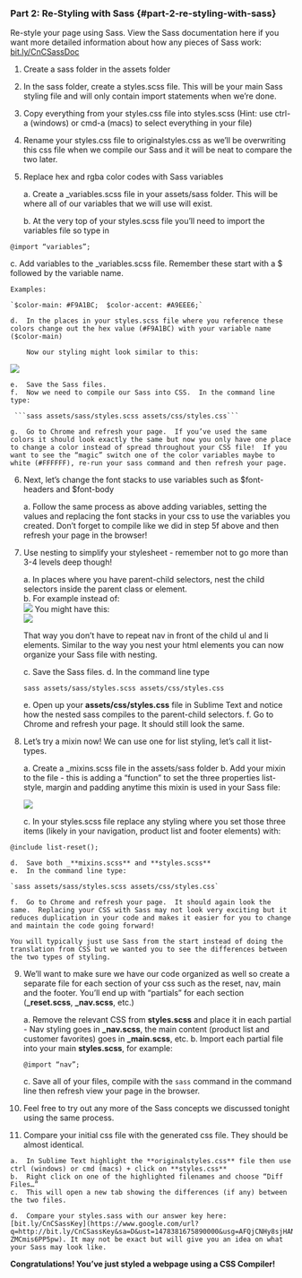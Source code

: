 ### Part 2:  Re-Styling with Sass  {#part-2-re-styling-with-sass}

Re-style your page using Sass. View the Sass documentation here if you want more detailed information about how any pieces of Sass work: [bit.ly/CnCSassDoc](https://www.google.com/url?q=http://bit.ly/CnCSassDoc&sa=D&ust=1478381675862000&usg=AFQjCNGQQHzyokuUfQpu_lxgbfHEUcrGzA) 

  1.  Create a sass folder in the assets folder

  2.  In the sass folder, create a styles.scss file.  This will be your main Sass styling file and will only contain import statements when we’re done.

  3.  Copy everything from your styles.css file into styles.scss (Hint: use ctrl-a (windows) or cmd-a (macs) to select everything in your file)

  4.  Rename your styles.css file to originalstyles.css as we’ll be overwriting this css file when we compile our Sass and it will be neat to compare the two later.

  5.  Replace hex and rgba color codes with Sass variables

      a.  Create a _variables.scss file in your assets/sass folder.  This will be where all of our variables that we will use will exist.

      b.  At the very top of your styles.scss file you’ll need to import the variables file so type in

```@import “variables”;```

   c.  Add variables to the _variables.scss file.  Remember these start with a $ followed by the variable name.  

    Examples:

    `$color-main: #F9A1BC;  $color-accent: #A9EEE6;`

    d.  In the places in your styles.scss file where you reference these colors change out the hex value (#F9A1BC) with your variable name ($color-main)

        Now our styling might look similar to this:

![](../images/image06.png)


    e.  Save the Sass files.
    f.  Now we need to compile our Sass into CSS.  In the command line type:

     ```sass assets/sass/styles.scss assets/css/styles.css```

    g.  Go to Chrome and refresh your page.  If you’ve used the same colors it should look exactly the same but now you only have one place to change a color instead of spread throughout your CSS file!  If you want to see the “magic” switch one of the color variables maybe to white (#FFFFFF), re-run your sass command and then refresh your page.

6.  Next, let’s change the font stacks to use variables such as $font-headers and $font-body

    a.  Follow the same process as above adding variables, setting the values and replacing the font stacks in your css to use the variables you created. Don’t forget to compile like we did in step 5f above and then refresh your page in the browser!

7.  Use nesting to simplify your stylesheet - remember not to go more than 3-4 levels deep though!

    a.  In places where you have parent-child selectors, nest the child selectors inside the parent class or element.  
    b. For example instead of:<br>
    ![](../images/image05.png)
    You might have this:<br>
    ![](../images/image01.png)

    That way you don’t have to repeat nav in front of the child ul and li elements.  Similar to the way you nest your html elements you can now organize your Sass file with nesting.

    c.  Save the Sass files.
    d.  In the command line type

    `sass assets/sass/styles.scss assets/css/styles.css`

    e.  Open up your **assets/css/styles.css** file in Sublime Text and notice how the nested sass compiles to the parent-child selectors.
    f.  Go to Chrome and refresh your page.  It should still look the same.

8.  Let’s try a mixin now!  We can use one for list styling, let’s call it list-types.

    a.  Create a _mixins.scss file in the assets/sass folder
    b.  Add your mixin to the file - this is adding a “function” to set the three properties list-style, margin and padding anytime this mixin is used in your Sass file:<br>

    ![](../images/image00.png)

    c.  In your styles.scss file replace any styling where you set those three items (likely in your navigation, product list and footer elements) with:

  `@include list-reset();`

    d.  Save both _**mixins.scss** and **styles.scss**
    e.  In the command line type:

    `sass assets/sass/styles.scss assets/css/styles.css`

    f.  Go to Chrome and refresh your page.  It should again look the same.  Replacing your CSS with Sass may not look very exciting but it reduces duplication in your code and makes it easier for you to change and maintain the code going forward!  

    You will typically just use Sass from the start instead of doing the translation from CSS but we wanted you to see the differences between the two types of styling.

9.  We’ll want to make sure we have our code organized as well so create a separate file for each section of your css such as the reset, nav, main and the footer. You’ll end up with “partials” for each section (**_reset.scss**, **_nav.scss**, etc.)  

    a.  Remove the relevant CSS from **styles.scss** and place it in each partial - Nav styling goes in **_nav.scss**, the main content (product list and customer favorites) goes in **_main.scss**, etc.
    b.  Import each partial file into your main **styles.scss**, for example:

    `@import “nav”;`

    c.  Save all of your files, compile with the `sass` command in the command line then refresh view your page in the browser.

10.  Feel free to try out any more of the Sass concepts we discussed tonight using the same process.

11.  Compare your initial css file with the generated css file.  They should be almost identical.  

    a.  In Sublime Text highlight the **originalstyles.css** file then use ctrl (windows) or cmd (macs) + click on **styles.css**
    b.  Right click on one of the highlighted filenames and choose “Diff Files…”
    c.  This will open a new tab showing the differences (if any) between the two files.  

    d.  Compare your styles.sass with our answer key here: [bit.ly/CnCSassKey](https://www.google.com/url?q=http://bit.ly/CnCSassKey&sa=D&ust=1478381675890000&usg=AFQjCNHy8sjHANATp6X20-ZMCmis6PP5pw). It may not be exact but will give you an idea on what your Sass may look like.

**Congratulations!  You’ve just styled a webpage using a CSS Compiler!**